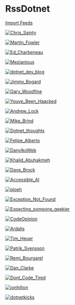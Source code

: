 # RssDotnet

[Import Feeds](https://raw.githubusercontent.com/Timmoth/RssDotnet/main/feeds.opml)

[![Chris_Sainty](https://img.shields.io/badge/Chris_Sainty-Chris_Sainty-green)](https://chrissainty.com/)

[![Martin_Fowler](https://img.shields.io/badge/Martin_Fowler-Martin_Fowler-green)](https://martinfowler.com/)

[![Ed_Charbeneau](https://img.shields.io/badge/Ed_Charbeneau-Ed_Charbeneau-green)](https://edcharbeneau.com/)

[![Meziantous](https://img.shields.io/badge/Meziantous-Meziantous-green)](https://meziantou.net/)

[![dotnet_dev_blog](https://img.shields.io/badge/dotnet_dev_blog-dotnet_dev_blog-green)](https://devblogs.microsoft.com/dotnet)

[![Jimmy_Bogard](https://img.shields.io/badge/Jimmy_Bogard-Jimmy_Bogard-green)](https://jimmybogard.com/)

[![Gary_Woodfine](https://img.shields.io/badge/Gary_Woodfine-Gary_Woodfine-green)](https://garywoodfine.com)

[![Youve_Been_Haacked](https://img.shields.io/badge/Youve_Been_Haacked-Youve_Been_Haacked-green)](http://haacked.com/)

[![Andrew_Lock](https://img.shields.io/badge/Andrew_Lock-Andrew_Lock-green)](https://andrewlock.net/)

[![Mike_Brind](https://img.shields.io/badge/Mike_Brind-Mike_Brind-green)](https://mikesdotnetting.com/feed)

[![Dotnet_thoughts](https://img.shields.io/badge/Dotnet_thoughts-Dotnet_thoughts-green)](https://dotnetthoughts.net/)

[![Felipe_Alberto](https://img.shields.io/badge/Felipe_Alberto-Felipe_Alberto-green)](https://falberthen.github.io/)

[![DanylkoWeb](https://img.shields.io/badge/DanylkoWeb-DanylkoWeb-green)](https://danylkoweb.com/RSS)

[![Khalid_Abuhakmeh](https://img.shields.io/badge/Khalid_Abuhakmeh-Khalid_Abuhakmeh-green)](https://khalidabuhakmeh.com/)

[![Dave_Brock](https://img.shields.io/badge/Dave_Brock-Dave_Brock-green)](https://daveabrock.com/)

[![Accessible_AI](https://img.shields.io/badge/Accessible_AI-Accessible_AI-green)](https://accessibleai.dev/)

[![ploeh](https://img.shields.io/badge/ploeh-ploeh-green)](https://blog.ploeh.dk)

[![Exception_Not_Found](https://img.shields.io/badge/Exception_Not_Found-Exception_Not_Found-green)](https://exceptionnotfound.net)

[![Expecting_someone_geekier](https://img.shields.io/badge/Expecting_someone_geekier-Expecting_someone_geekier-green)](https://jimbobbennett.io/)

[![CodeOpinion](https://img.shields.io/badge/CodeOpinion-CodeOpinion-green)](https://codeopinion.com)

[![Ardalis](https://img.shields.io/badge/Ardalis-Ardalis-green)](https://ardalis.com)

[![Tim_Heuer](https://img.shields.io/badge/Tim_Heuer-Tim_Heuer-green)](https://timheuer.com/)

[![Patrik_Svensson](https://img.shields.io/badge/Patrik_Svensson-Patrik_Svensson-green)](https://patriksvensson.se/)

[![Remi_Bourgarel](https://img.shields.io/badge/Remi_Bourgarel-Remi_Bourgarel-green)](https://remibou.github.io/)

[![Dan_Clarke](https://img.shields.io/badge/Dan_Clarke-Dan_Clarke-green)](https://danclarke.com/)

[![Dont_Code_Tired](https://img.shields.io/badge/Dont_Code_Tired-Dont_Code_Tired-green)](http://dontcodetired.com/blog/)

[![jonhilton](https://img.shields.io/badge/jonhilton-jonhilton-green)](https://jonhilton.net/)

[![dotnetkicks](https://img.shields.io/badge/dotnetkicks-dotnetkicks-green)](https://dotnetkicks.com/)
